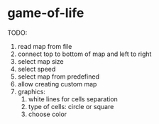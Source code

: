 # game-of-life

TODO:
1. read map from file
2. connect top to bottom of map and left to right
3. select map size
4. select speed
5. select map from predefined
6. allow creating custom map
7. graphics:
   1. white lines for cells separation
   2. type of cells: circle or square
   3. choose color
